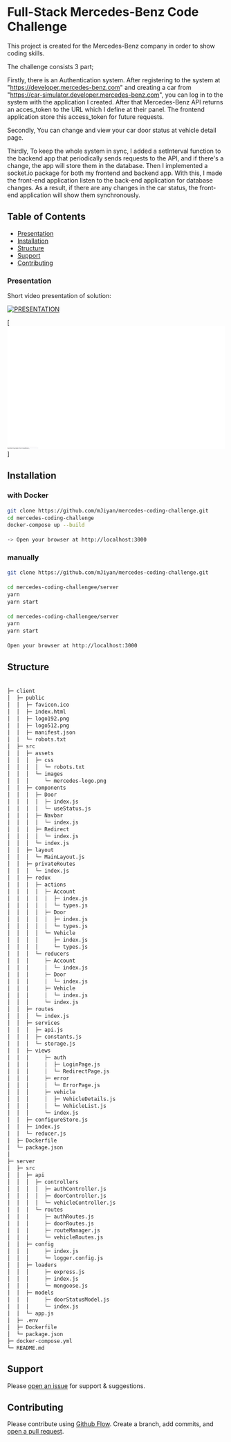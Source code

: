 # Full-Stack Mercedes-Benz Code Challenge

This project is created for the Mercedes-Benz company in order to show coding skills.

The challenge consists 3 part;

Firstly, there is an Authentication system. 
    After registering to the system at "https://developer.mercedes-benz.com" and creating a car from "https://car-simulator.developer.mercedes-benz.com", you can log in to the system with the application I created. After that Mercedes-Benz API returns an acces_token to the URL which I define at their panel. The frontend application store this access_token for future requests.

Secondly, 
    You can change and view your car door status at vehicle detail page.

Thirdly,
    To keep the whole system in sync, I added a setInterval function to the backend app that periodically sends requests to the API, and if there's a change, the app will store them in the database. Then I implemented a socket.io package for both my frontend and backend app. With this, I made the front-end application listen to the back-end application for database changes. As a result, if there are any changes in the car status, the front-end application will show them synchronously.


## Table of Contents
- [Presentation](#presentation)
- [Installation](#installation)
- [Structure](#structure)
- [Support](#support)
- [Contributing](#contributing)


### Presentation

Short video presentation of solution:

[![PRESENTATION](http://img.youtube.com/vi/ZliTDWYdoDc/0.jpg)](http://www.youtube.com/watch?v=ZliTDWYdoDc)

[![GIF](./mercedes.gif)]

## Installation
### with Docker
```sh
git clone https://github.com/mJiyan/mercedes-coding-challenge.git
cd mercedes-coding-challenge
docker-compose up --build

-> Open your browser at http://localhost:3000 
```

### manually
```sh
git clone https://github.com/mJiyan/mercedes-coding-challenge.git

cd mercedes-coding-challengee/server
yarn
yarn start

cd mercedes-coding-challengee/server
yarn
yarn start

Open your browser at http://localhost:3000 
```


## Structure
```

├─ client
│  ├─ public
│  │  ├─ favicon.ico
│  │  ├─ index.html
│  │  ├─ logo192.png
│  │  ├─ logo512.png
│  │  ├─ manifest.json
│  │  └─ robots.txt
│  ├─ src
│  │  ├─ assets
│  │  │  ├─ css
│  │  │  │  └─ robots.txt
│  │  │  └─ images
│  │  │     └─ mercedes-logo.png
│  │  ├─ components
│  │  │  ├─ Door
│  │  │  │  ├─ index.js
│  │  │  │  └─ useStatus.js
│  │  │  ├─ Navbar
│  │  │  │  └─ index.js
│  │  │  ├─ Redirect
│  │  │  │  └─ index.js
│  │  │  └─ index.js
│  │  ├─ layout
│  │  │  └─ MainLayout.js
│  │  ├─ privateRoutes
│  │  │  └─ index.js
│  │  ├─ redux
│  │  │  ├─ actions
│  │  │  │  ├─ Account
│  │  │  │  │  ├─ index.js
│  │  │  │  │  └─ types.js
│  │  │  │  ├─ Door
│  │  │  │  │  ├─ index.js
│  │  │  │  │  └─ types.js
│  │  │  │  └─ Vehicle
│  │  │  │     ├─ index.js
│  │  │  │     └─ types.js
│  │  │  └─ reducers
│  │  │     ├─ Account
│  │  │     │  └─ index.js
│  │  │     ├─ Door
│  │  │     │  └─ index.js
│  │  │     ├─ Vehicle
│  │  │     │  └─ index.js
│  │  │     └─ index.js
│  │  ├─ routes
│  │  │  └─ index.js
│  │  ├─ services
│  │  │  ├─ api.js
│  │  │  ├─ constants.js
│  │  │  └─ storage.js
│  │  ├─ views
│  │  │     ├─ auth
│  │  │     │  ├─ LoginPage.js
│  │  │     │  └─ RedirectPage.js
│  │  │     ├─ error
│  │  │     │  └─ ErrorPage.js
│  │  │     ├─ vehicle
│  │  │     │  ├─ VehicleDetails.js
│  │  │     │  └─ VehicleList.js
│  │  │     └─ index.js
│  │  ├─ configureStore.js
│  │  ├─ index.js
│  │  └─ reducer.js
│  ├─ Dockerfile
│  └─ package.json
│  
├─ server
│  ├─ src
│  │  ├─ api
│  │  │  ├─ controllers
│  │  │  │  ├─ authController.js
│  │  │  │  ├─ doorController.js
│  │  │  │  └─ vehicleController.js
│  │  │  └─ routes
│  │  │     ├─ authRoutes.js
│  │  │     ├─ doorRoutes.js
│  │  │     ├─ routeManager.js
│  │  │     └─ vehicleRoutes.js
│  │  ├─ config
│  │  │     ├─ index.js
│  │  │     └─ logger.config.js
│  │  ├─ loaders
│  │  │     ├─ express.js
│  │  │     ├─ index.js
│  │  │     └─ mongoose.js
│  │  ├─ models
│  │  │     ├─ doorStatusModel.js
│  │  │     └─ index.js
│  │  └─ app.js
│  ├─ .env
│  ├─ Dockerfile
│  └─ package.json
├─ docker-compose.yml
└─ README.md

```

## Support

Please [open an issue](https://github.com/mJiyan/mercedes-coding-challenge/issues) for support & suggestions.



## Contributing

Please contribute using [Github Flow](https://guides.github.com/introduction/flow/). Create a branch, add commits, and [open a pull request](https://github.com/mJiyan/mercedes-coding-challenge/compare).
